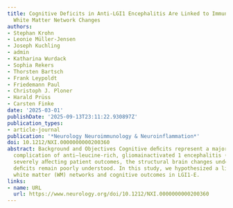 ```yaml
---
title: Cognitive Deficits in Anti-LGI1 Encephalitis Are Linked to Immunotherapy-Resistant
  White Matter Network Changes
authors:
- Stephan Krohn
- Leonie Müller-Jensen
- Joseph Kuchling
- admin
- Katharina Wurdack
- Sophia Rekers
- Thorsten Bartsch
- Frank Leypoldt
- Friedemann Paul
- Christoph J. Ploner
- Harald Prüss
- Carsten Finke
date: '2025-03-01'
publishDate: '2025-09-13T23:11:22.930897Z'
publication_types:
- article-journal
publication: '*Neurology Neuroimmunology & Neuroinflammation*'
doi: 10.1212/NXI.0000000000200360
abstract: Background and Objectives Cognitive deﬁcits represent a major long-term
  complication of anti–leucine-rich, gliomainactivated 1 encephalitis (LGI1-E). Although
  severely aﬀecting patient outcomes, the structural brain changes underlying these
  deﬁcits remain poorly understood. In this study, we hypothesized a link between
  white matter (WM) networks and cognitive outcomes in LGI1-E.
links:
- name: URL
  url: https://www.neurology.org/doi/10.1212/NXI.0000000000200360
---
```

